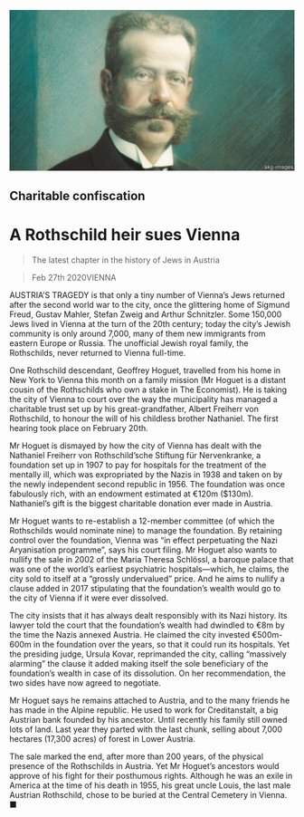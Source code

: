 ![](./images/20200229_EUP502.jpg)

## Charitable confiscation

# A Rothschild heir sues Vienna

> The latest chapter in the history of Jews in Austria

> Feb 27th 2020VIENNA

AUSTRIA’S TRAGEDY is that only a tiny number of Vienna’s Jews returned after the second world war to the city, once the glittering home of Sigmund Freud, Gustav Mahler, Stefan Zweig and Arthur Schnitzler. Some 150,000 Jews lived in Vienna at the turn of the 20th century; today the city’s Jewish community is only around 7,000, many of them new immigrants from eastern Europe or Russia. The unofficial Jewish royal family, the Rothschilds, never returned to Vienna full-time.

One Rothschild descendant, Geoffrey Hoguet, travelled from his home in New York to Vienna this month on a family mission (Mr Hoguet is a distant cousin of the Rothschilds who own a stake in The Economist). He is taking the city of Vienna to court over the way the municipality has managed a charitable trust set up by his great-grandfather, Albert Freiherr von Rothschild, to honour the will of his childless brother Nathaniel. The first hearing took place on February 20th.

Mr Hoguet is dismayed by how the city of Vienna has dealt with the Nathaniel Freiherr von Rothschild’sche Stiftung für Nervenkranke, a foundation set up in 1907 to pay for hospitals for the treatment of the mentally ill, which was expropriated by the Nazis in 1938 and taken on by the newly independent second republic in 1956. The foundation was once fabulously rich, with an endowment estimated at €120m ($130m). Nathaniel’s gift is the biggest charitable donation ever made in Austria.

Mr Hoguet wants to re-establish a 12-member committee (of which the Rothschilds would nominate nine) to manage the foundation. By retaining control over the foundation, Vienna was “in effect perpetuating the Nazi Aryanisation programme”, says his court filing. Mr Hoguet also wants to nullify the sale in 2002 of the Maria Theresa Schlössl, a baroque palace that was one of the world’s earliest psychiatric hospitals—which, he claims, the city sold to itself at a “grossly undervalued” price. And he aims to nullify a clause added in 2017 stipulating that the foundation’s wealth would go to the city of Vienna if it were ever dissolved.

The city insists that it has always dealt responsibly with its Nazi history. Its lawyer told the court that the foundation’s wealth had dwindled to €8m by the time the Nazis annexed Austria. He claimed the city invested €500m-600m in the foundation over the years, so that it could run its hospitals. Yet the presiding judge, Ursula Kovar, reprimanded the city, calling “massively alarming” the clause it added making itself the sole beneficiary of the foundation’s wealth in case of its dissolution. On her recommendation, the two sides have now agreed to negotiate.

Mr Hoguet says he remains attached to Austria, and to the many friends he has made in the Alpine republic. He used to work for Creditanstalt, a big Austrian bank founded by his ancestor. Until recently his family still owned lots of land. Last year they parted with the last chunk, selling about 7,000 hectares (17,300 acres) of forest in Lower Austria.

The sale marked the end, after more than 200 years, of the physical presence of the Rothschilds in Austria. Yet Mr Hoguet’s ancestors would approve of his fight for their posthumous rights. Although he was an exile in America at the time of his death in 1955, his great uncle Louis, the last male Austrian Rothschild, chose to be buried at the Central Cemetery in Vienna. ■